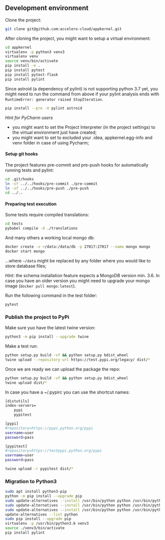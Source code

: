 ## Development environment

Clone the project:
```bash
git clone git@github.com:accelero-cloud/appkernel.git
```

After cloning the project, you might want to setup a virtual environment:

```bash
cd appkernel
virtualenv -p python3 venv3
virtualenv venv
source venv/bin/activate
pip install -e .
pip install pytest
pip install pytest-flask
pip install pylint
```

Since astroid (a dependency of pylint) is not supporting python 3.7 yet, you might need to run the
command from above if your pylint analysis ends with `RuntimeError: generator raised StopIteration`.

```bash
pip install --pre -U pylint astroid
```

*Hint for PyCharm users*

* you might want to set the Project Interpreter (in the project settings) to the virtual environment just have created;
* you might want to set to excluded your .idea, appkernel.egg-info and venv folder in case of using Pycharm;

#### Setup git hooks

The project features pre-commit and pre-push hooks for automatically running tests and pylint:

```bash
cd .git/hooks
ln -sf ../../hooks/pre-commit ./pre-commit
ln -sf ../../hooks/pre-push ./pre-push
cd ../..
```

#### Preparing test execution

Some tests require compiled translations:

```bash
cd tests
pybabel compile -d ./translations
```
And many others a working local mongo db:

 ```bash
 docker create -v ~/data:/data/db -p 27017:27017 --name mongo mongo
 docker start mongo
 ```
...where `~/data` might be replaced by any folder where you would like to store
database files;

*Hint*: the schema installation feature expects a MongoDB version min. 3.6.
 In case you have an older version you might need to upgrade your mongo image (`docker pull mongo:latest`).

Run the following command in the test folder:
```bash
pytest
```

### Publish the project to PyPi
Make sure yuo have the latest twine version:
```bash
python3 -m pip install --upgrade twine
```
Make a test run:
```bash
python setup.py build -vf && python setup.py bdist_wheel
twine upload --repository-url https://test.pypi.org/legacy/ dist/*
```
Once we are ready we can upload the package the repo:
```bash
python setup.py build -vf && python setup.py bdist_wheel
twine upload dist/*
```
In case you have a ~/.pypirc you can use the shortcut names:
```bash
[distutils]
index-servers=
	pypi
	pypitest

[pypi]
#repository=https://pypi.python.org/pypi
username=user
password=pass

[pypitest]
#repository=https://testpypi.python.org/pypi
username=user
password=pass
```

```bash
twine upload -r pypitest dist/*
```

### Migration to Python3

```bash
sudo apt install python3-pip
python -m pip install --upgrade pip
sudo update-alternatives --install /usr/bin/python python /usr/bin/python2.7 1
sudo update-alternatives --install /usr/bin/python python /usr/bin/python3.5 2
sudo update-alternatives --install /usr/bin/python python /usr/bin/python3.6 3
update-alternatives --list python
sudo pip install --upgrade pip
virtualenv -p /usr/bin/python3.6 venv3
source ./venv3/bin/activate
pip install pylint
```